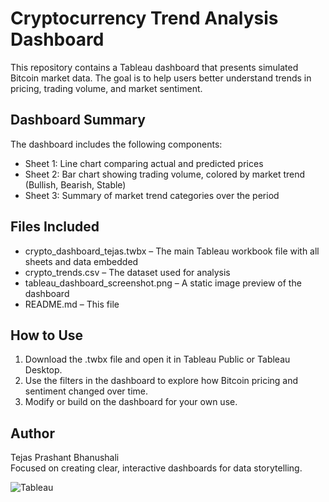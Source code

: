 
# Cryptocurrency Trend Analysis Dashboard

This repository contains a Tableau dashboard that presents simulated Bitcoin market data. The goal is to help users better understand trends in pricing, trading volume, and market sentiment.

## Dashboard Summary

The dashboard includes the following components:
- Sheet 1: Line chart comparing actual and predicted prices
- Sheet 2: Bar chart showing trading volume, colored by market trend (Bullish, Bearish, Stable)
- Sheet 3: Summary of market trend categories over the period

## Files Included

- crypto_dashboard_tejas.twbx – The main Tableau workbook file with all sheets and data embedded
- crypto_trends.csv – The dataset used for analysis
- tableau_dashboard_screenshot.png – A static image preview of the dashboard
- README.md – This file

## How to Use

1. Download the .twbx file and open it in Tableau Public or Tableau Desktop.
2. Use the filters in the dashboard to explore how Bitcoin pricing and sentiment changed over time.
3. Modify or build on the dashboard for your own use.

## Author

Tejas Prashant Bhanushali  
Focused on creating clear, interactive dashboards for data storytelling.



![Tableau](https://img.shields.io/badge/Tool-Tableau-blue?logo=tableau)
